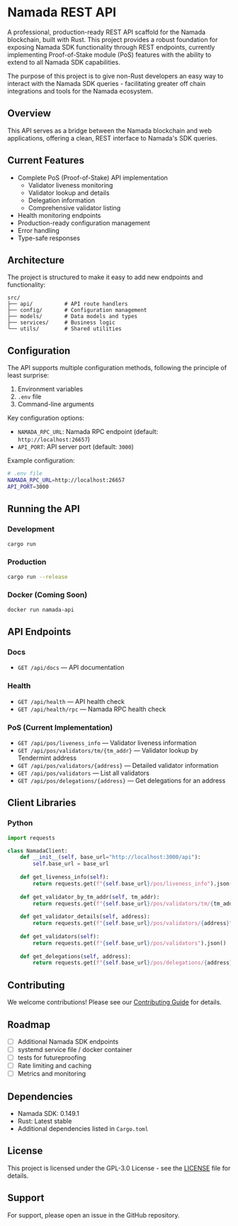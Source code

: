 # Namada REST API

A professional, production-ready REST API scaffold for the Namada blockchain, built with Rust. This project provides a robust foundation for exposing Namada SDK functionality through REST endpoints, currently implementing Proof-of-Stake module (PoS) features with the ability to extend to all Namada SDK capabilities.

The purpose of this project is to give non-Rust developers an easy way to interact with the Namada SDK queries - facilitating greater off chain integrations and tools for the Namada ecosystem.

## Overview

This API serves as a bridge between the Namada blockchain and web applications, offering a clean, REST interface to Namada's SDK queries. 

## Current Features
- Complete PoS (Proof-of-Stake) API implementation
  - Validator liveness monitoring
  - Validator lookup and details
  - Delegation information
  - Comprehensive validator listing
- Health monitoring endpoints
- Production-ready configuration management
- Error handling
- Type-safe responses

## Architecture

The project is structured to make it easy to add new endpoints and functionality:

```
src/
├── api/          # API route handlers
├── config/       # Configuration management
├── models/       # Data models and types
├── services/     # Business logic
└── utils/        # Shared utilities
```

## Configuration

The API supports multiple configuration methods, following the principle of least surprise:

1. Environment variables
2. `.env` file
3. Command-line arguments

Key configuration options:
- `NAMADA_RPC_URL`: Namada RPC endpoint (default: `http://localhost:26657`)
- `API_PORT`: API server port (default: `3000`)

Example configuration:
```sh
# .env file
NAMADA_RPC_URL=http://localhost:26657
API_PORT=3000
```

## Running the API

### Development
```sh
cargo run
```

### Production
```sh
cargo run --release
```

### Docker (Coming Soon)
```sh
docker run namada-api
```

## API Endpoints

### Docs
- `GET /api/docs` — API documentation

### Health
- `GET /api/health` — API health check
- `GET /api/health/rpc` — Namada RPC health check

### PoS (Current Implementation)
- `GET /api/pos/liveness_info` — Validator liveness information
- `GET /api/pos/validators/tm/{tm_addr}` — Validator lookup by Tendermint address
- `GET /api/pos/validators/{address}` — Detailed validator information
- `GET /api/pos/validators` — List all validators
- `GET /api/pos/delegations/{address}` — Get delegations for an address

## Client Libraries

### Python
```python
import requests

class NamadaClient:
    def __init__(self, base_url="http://localhost:3000/api"):
        self.base_url = base_url
    
    def get_liveness_info(self):
        return requests.get(f"{self.base_url}/pos/liveness_info").json()
    
    def get_validator_by_tm_addr(self, tm_addr):
        return requests.get(f"{self.base_url}/pos/validators/tm/{tm_addr}").json()
    
    def get_validator_details(self, address):
        return requests.get(f"{self.base_url}/pos/validators/{address}").json()
    
    def get_validators(self):
        return requests.get(f"{self.base_url}/pos/validators").json()
    
    def get_delegations(self, address):
        return requests.get(f"{self.base_url}/pos/delegations/{address}").json()
```

## Contributing

We welcome contributions! Please see our [Contributing Guide](CONTRIBUTING.md) for details.

## Roadmap

- [ ] Additional Namada SDK endpoints
- [ ] systemd service file / docker container
- [ ] tests for futureproofing
- [ ] Rate limiting and caching
- [ ] Metrics and monitoring

## Dependencies

- Namada SDK: 0.149.1
- Rust: Latest stable
- Additional dependencies listed in `Cargo.toml`

## License

This project is licensed under the GPL-3.0 License - see the [LICENSE](LICENSE) file for details.


## Support

For support, please open an issue in the GitHub repository.